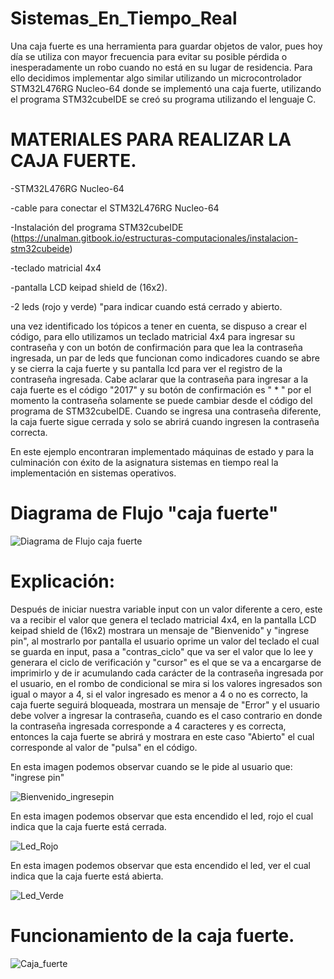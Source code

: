 # Sistemas_En_Tiempo_Real

Una caja fuerte es una herramienta para guardar objetos de valor, pues hoy día se utiliza con mayor frecuencia para evitar su posible pérdida o inesperadamente un robo cuando no está en su lugar de residencia. Para ello decidimos implementar algo similar utilizando un microcontrolador STM32L476RG Nucleo-64 donde se implementó una caja fuerte, utilizando el programa STM32cubeIDE se creó su programa utilizando el lenguaje C.

# MATERIALES PARA REALIZAR LA CAJA FUERTE.

-STM32L476RG Nucleo-64

-cable para conectar el STM32L476RG Nucleo-64

-Instalación del programa STM32cubeIDE (https://unalman.gitbook.io/estructuras-computacionales/instalacion-stm32cubeide)

-teclado matricial 4x4

-pantalla LCD keipad shield de (16x2).

-2 leds (rojo y verde) "para indicar cuando está cerrado y abierto.

una vez identificado los tópicos a tener en cuenta, se dispuso a crear el código, para ello utilizamos un teclado matricial  4x4 para ingresar su contraseña y con un botón de confirmación para que lea la contraseña ingresada, un par de leds que funcionan como indicadores cuando se abre y se cierra la caja fuerte y su pantalla lcd para ver el registro de la contraseña ingresada. Cabe aclarar que la contraseña para ingresar a la caja fuerte es el código "2017" y su botón de confirmación es " * " por el momento la contraseña solamente se puede cambiar desde el código del programa de STM32cubeIDE.
Cuando se ingresa una contraseña diferente, la caja fuerte sigue cerrada y solo se abrirá cuando ingresen la contraseña correcta.

En este ejemplo encontraran implementado máquinas de estado y para la culminación con éxito de la asignatura sistemas en tiempo real la implementación en sistemas operativos.

# Diagrama de Flujo "caja fuerte"

![Diagrama de Flujo caja fuerte](/diaframa%20de%20flujo.JPG?raw=true "Diagrama de Flujo caja fuerte")  


# Explicación:

Después de iniciar nuestra variable input con un valor diferente a cero, este va a recibir el valor que genera el teclado matricial 4x4, en la pantalla LCD keipad shield de (16x2) mostrara un mensaje de "Bienvenido" y "ingrese pin", al mostrarlo por pantalla el usuario oprime un valor del teclado el cual se guarda en input, pasa a "contras_ciclo" que va ser el valor que lo lee y generara el ciclo de verificación y "cursor" es el que se va a encargarse de imprimirlo y de ir acumulando cada carácter de la contraseña ingresada por el usuario, en el rombo de condicional se mira si los valores ingresados son igual o mayor a 4, si el valor ingresado es menor a 4 o no es correcto, la caja fuerte seguirá bloqueada, mostrara un mensaje de "Error" y el usuario debe volver a ingresar la contraseña, cuando es el caso contrario en donde la contraseña ingresada corresponde a 4 caracteres y es correcta, entonces la caja fuerte se abrirá y mostrara en este caso "Abierto" el cual corresponde al valor de "pulsa" en el código.

En esta imagen podemos observar cuando se le pide al usuario que: "ingrese pin"

![Bienvenido_ingresepin](https://github.com/fredymendezbustamante/Sistemas_En_Tiempo_Real/blob/main/Bienvenido_ingresepin.jpeg?raw=true "Optional Title") 

En esta imagen podemos observar que esta encendido el led, rojo el cual indica que la caja fuerte está cerrada.

![Led_Rojo](https://github.com/fredymendezbustamante/Sistemas_En_Tiempo_Real/blob/main/Led_Rojo.jpeg?raw=true "Optional Title")


En esta imagen podemos observar que esta encendido el led, ver el cual indica que la caja fuerte está abierta.

![Led_Verde](https://github.com/fredymendezbustamante/Sistemas_En_Tiempo_Real/blob/main/Led_Verde.jpeg?raw=true "Optional Title")


# Funcionamiento de la caja fuerte.
![Caja_fuerte](https://github.com/fredymendezbustamante/Sistemas-en-Tiempo-Real/blob/main/Caja_fuerte.gif?raw=true)



